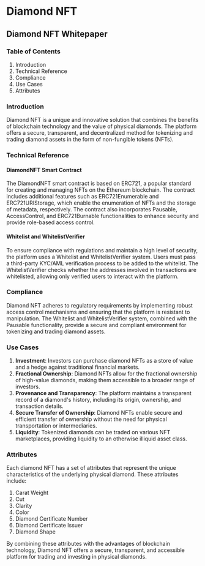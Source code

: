 # Diamond NFT

## Diamond NFT Whitepaper

### Table of Contents

1. Introduction
2. Technical Reference
3. Compliance
4. Use Cases
5. Attributes

### Introduction

Diamond NFT is a unique and innovative solution that combines the benefits of blockchain technology and the value of physical diamonds. The platform offers a secure, transparent, and decentralized method for tokenizing and trading diamond assets in the form of non-fungible tokens (NFTs).

### Technical Reference

#### DiamondNFT Smart Contract

The DiamondNFT smart contract is based on ERC721, a popular standard for creating and managing NFTs on the Ethereum blockchain. The contract includes additional features such as ERC721Enumerable and ERC721URIStorage, which enable the enumeration of NFTs and the storage of metadata, respectively. The contract also incorporates Pausable, AccessControl, and ERC721Burnable functionalities to enhance security and provide role-based access control.

#### Whitelist and WhitelistVerifier

To ensure compliance with regulations and maintain a high level of security, the platform uses a Whitelist and WhitelistVerifier system. Users must pass a third-party KYC/AML verification process to be added to the whitelist. The WhitelistVerifier checks whether the addresses involved in transactions are whitelisted, allowing only verified users to interact with the platform.

### Compliance

Diamond NFT adheres to regulatory requirements by implementing robust access control mechanisms and ensuring that the platform is resistant to manipulation. The Whitelist and WhitelistVerifier system, combined with the Pausable functionality, provide a secure and compliant environment for tokenizing and trading diamond assets.

### Use Cases

1. **Investment**: Investors can purchase diamond NFTs as a store of value and a hedge against traditional financial markets.
2. **Fractional Ownership**: Diamond NFTs allow for the fractional ownership of high-value diamonds, making them accessible to a broader range of investors.
3. **Provenance and Transparency**: The platform maintains a transparent record of a diamond's history, including its origin, ownership, and transaction details.
4. **Secure Transfer of Ownership**: Diamond NFTs enable secure and efficient transfer of ownership without the need for physical transportation or intermediaries.
5. **Liquidity**: Tokenized diamonds can be traded on various NFT marketplaces, providing liquidity to an otherwise illiquid asset class.

### Attributes

Each diamond NFT has a set of attributes that represent the unique characteristics of the underlying physical diamond. These attributes include:

1. Carat Weight
2. Cut
3. Clarity
4. Color
5. Diamond Certificate Number
6. Diamond Certificate Issuer
7. Diamond Shape

By combining these attributes with the advantages of blockchain technology, Diamond NFT offers a secure, transparent, and accessible platform for trading and investing in physical diamonds.
